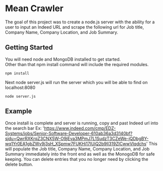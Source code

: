 # Mean Crawler
The goal of this project was to create a node.js server with the ability for a user to input an Indeed URL and scrape the following url for Job title, Company Name, Company Location, and Job Summary.  

## Getting Started

You will need node and MongoDB installed to get started.  
Other than that npm install command will include the required modules.
```
npm install
```

 Next node server.js  will run the server which you will be able to find on localhost:8080
 ```
 node server.js 
 ````


## Example
Once install is complete and server is running, copy and past Indeed url into the search bar Ex: 'https://www.indeed.com/cmp/EDZ-Systems/jobs/Senior-Software-Developer-610ab36a3d3140bf?sjdu=QwrRXKrqZ3CNX5W-O9jEva3MPmJ7L1SudzT3CZeWe-jQDbgBY-wq1Yr0EA1gbZWv9j3sH_XSpmw7FUKHj17IUjQ2b9Il319ZICwwVIqdchs'
This will populate the Job title, Company Name, Company Location, and Job Summary immediately into the front end as well as the MonogoDB for safe keeping.  You can delete entries that you no longer need by clicking the delete button.
